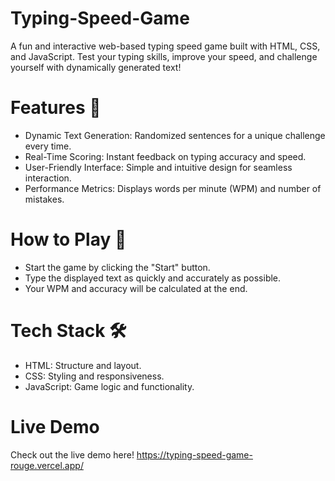 # Typing-Speed-Game
A fun and interactive web-based typing speed game built with HTML, CSS, and JavaScript. Test your typing skills, improve your speed, and challenge yourself with dynamically generated text!
# Features 🚀
- Dynamic Text Generation: Randomized sentences for a unique challenge every time.
- Real-Time Scoring: Instant feedback on typing accuracy and speed.
- User-Friendly Interface: Simple and intuitive design for seamless interaction.
- Performance Metrics: Displays words per minute (WPM) and number of mistakes.
# How to Play 🎯
- Start the game by clicking the "Start" button.
- Type the displayed text as quickly and accurately as possible.
- Your WPM and accuracy will be calculated at the end.
# Tech Stack 🛠
- HTML: Structure and layout.
- CSS: Styling and responsiveness.
- JavaScript: Game logic and functionality.
# Live Demo
Check out the live demo here!
https://typing-speed-game-rouge.vercel.app/
